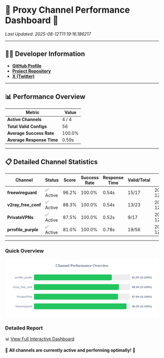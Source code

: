 # 🌟 Proxy Channel Performance Dashboard 🌟

_Last Updated: 2025-08-12T11:19:16.186217_

---

## 👩‍💻 Developer Information

- **[GitHub Profile](https://github.com/4n0nymou3)**  
- **[Project Repository](https://github.com/4n0nymou3/multi-proxy-config-fetcher)**  
- **[X (Twitter)](https://x.com/4n0nymou3)**  

---

## 📊 Performance Overview

| Metric                | Value       |
|-----------------------|-------------|
| **Active Channels**   | 4 / 4       |
| **Total Valid Configs** | 56          |
| **Average Success Rate** | 100.0%      |
| **Average Response Time** | 0.59s       |

---

## 📋 Detailed Channel Statistics

| Channel          | Status     | Score  | Success Rate | Response Time | Valid/Total | Last Success               |
|------------------|------------|--------|--------------|---------------|-------------|----------------------------|
| **freewireguard**  | ✅ Active  | 96.2%  | 100.0% | 0.54s         | 15/17       | 2025-08-12T11:19:16.184295 |
| **v2ray_free_conf**  | ✅ Active  | 88.3%  | 100.0% | 0.54s         | 13/23       | 2025-08-12T11:19:15.053605 |
| **PrivateVPNs**  | ✅ Active  | 87.5%  | 100.0% | 0.52s         | 9/17       | 2025-08-12T11:19:15.615535 |
| **prrofile_purple**  | ✅ Active  | 81.0%  | 100.0% | 0.78s         | 19/56       | 2025-08-12T11:19:14.446545 |

---

### Quick Overview
<div align="center">
  <a href="https://raw.githubusercontent.com/nullluser/NullRepo/refs/heads/main/assets/channel_stats_chart.svg">
    <img src="https://raw.githubusercontent.com/nullluser/NullRepo/refs/heads/main/assets/channel_stats_chart.svg" alt="Source Performance Statistics" width="800">
  </a>
</div>

### Detailed Report
📊 [View Full Interactive Dashboard](https://htmlpreview.github.io/?https://github.com/nullluser/NullRepo/blob/main/assets/performance_report.html)

🎉 **All channels are currently active and performing optimally!** 🎉
